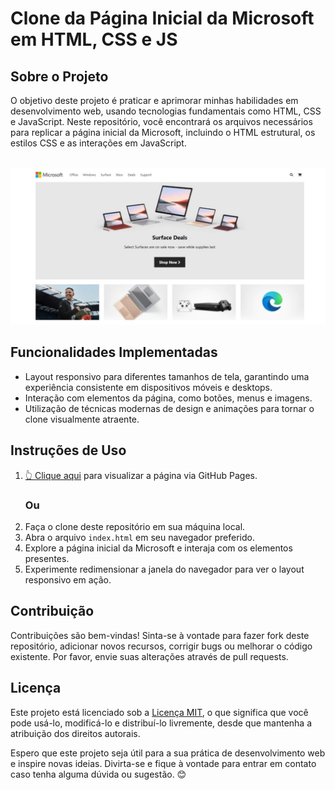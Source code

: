 # Clone da Página Inicial da Microsoft em HTML, CSS e JS

  <h2>Sobre o Projeto</h2>
  <p>O objetivo deste projeto é praticar e aprimorar minhas habilidades em desenvolvimento web, usando tecnologias fundamentais como HTML, CSS e JavaScript. Neste repositório, você encontrará os arquivos necessários para replicar a página inicial da Microsoft, incluindo o HTML estrutural, os estilos CSS e as interações em JavaScript.</p>
  <br>
<img src="preview-microsoft-homepage-clone.jpeg" alt=""/>

  <h2>Funcionalidades Implementadas</h2>
  <ul>
    <li>Layout responsivo para diferentes tamanhos de tela, garantindo uma experiência consistente em dispositivos móveis e desktops.</li>
    <li>Interação com elementos da página, como botões, menus e imagens.</li>
    <li>Utilização de técnicas modernas de design e animações para tornar o clone visualmente atraente.</li>
  </ul>

  <h2>Instruções de Uso</h2>
  <ol>
    <li><a href="https://joaolucassousa.github.io/Microsoft-Homepage-clone/">👆 Clique aqui</a> para visualizar a página via GitHub Pages.</li>
    <h3>Ou</h3>
    <li>Faça o clone deste repositório em sua máquina local.</li>
    <li>Abra o arquivo <code>index.html</code> em seu navegador preferido.</li>
    <li>Explore a página inicial da Microsoft e interaja com os elementos presentes.</li>
    <li>Experimente redimensionar a janela do navegador para ver o layout responsivo em ação.</li>
  </ol>

  <h2>Contribuição</h2>
  <p>Contribuições são bem-vindas! Sinta-se à vontade para fazer fork deste repositório, adicionar novos recursos, corrigir bugs ou melhorar o código existente. Por favor, envie suas alterações através de pull requests.</p>

  <h2>Licença</h2>
  <p>Este projeto está licenciado sob a <a href="LICENSE">Licença MIT</a>, o que significa que você pode usá-lo, modificá-lo e distribuí-lo livremente, desde que mantenha a atribuição dos direitos autorais.</p>

  <p>Espero que este projeto seja útil para a sua prática de desenvolvimento web e inspire novas ideias. Divirta-se e fique à vontade para entrar em contato caso tenha alguma dúvida ou sugestão. 😊</p>


